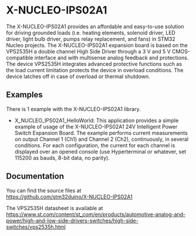 # X-NUCLEO-IPS02A1

The X-NUCLEO-IPS02A1 provides an affordable and easy-to-use solution for driving grounded loads
(i.e. heating elements, solenoid driver, LED driver, light bulb driver, pumps relay replacement, and fans)
in STM32 Nucleo projects. The X-NUCLEO-IPS02A1 expansion board is based on the VPS2535H a double channel
High Side Driver through a 3 V and 5 V CMOS-compatible interface and with multisense analog feedback and protections.
The device VPS2535H integrates advanced protective functions such as the load current limitation protects the device
in overload conditions. The device latches off in case of overload or thermal shutdown.

## Examples

There is 1 example with the X-NUCLEO-IPS02A1 library.
* X_NUCLEO_IPS02A1_HelloWorld: This application provides a simple example of usage of the X-NUCLEO-IPS02A1 
24V Intelligent Power Switch Expansion Board. The example performs current measurements on output Channel 1 (Ch1)
and Channel 2 (Ch2), continuously, in several conditions. For each configuration, the current for each channel is
displayed over an opened console (use Hyperterminal or whatever, set 115200 as bauds, 8-bit data, no parity).

## Documentation

You can find the source files at  
https://github.com/stm32duino/X-NUCLEO-IPS02A1

The VPS2535H datasheet is available at  
https://www.st.com/content/st_com/en/products/automotive-analog-and-power/high-and-low-side-drivers-switches/high-side-switches/vps2535h.html
